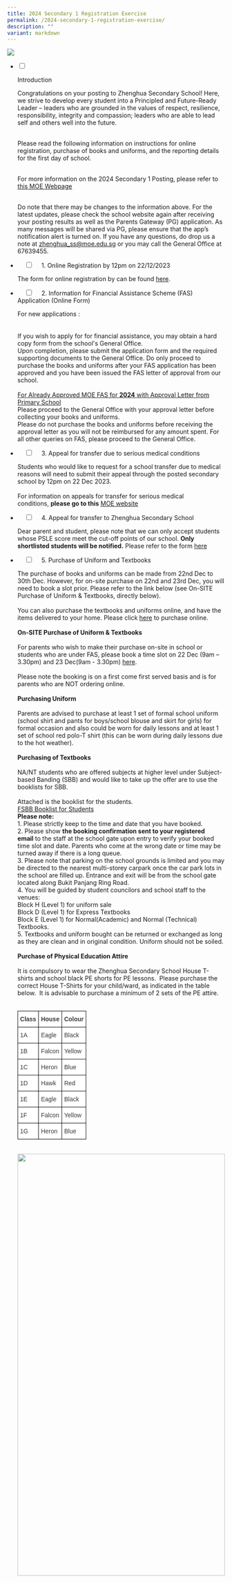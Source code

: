 ```yaml
---
title: 2024 Secondary 1 Registration Exercise
permalink: /2024-secondary-1-registration-exercise/
description: ""
variant: markdown
---
```

![](/images/2023%20Secondary%201%20Registration%20Exercise%201.jpg)

<ul class="jekyllcodex_accordion">

<li>

<input type="checkbox" id="accordion1">

<label for="accordion1">Introduction</label>

<div>

<p> Congratulations on your posting to Zhenghua Secondary School! Here, we strive to develop every student into a Principled and Future-Ready Leader – leaders who are grounded in the values of respect, resilience, responsibility, integrity and compassion; leaders who are able to lead self and others well into the future.<br><br>

Please read the following information on instructions for online registration, purchase of books and uniforms, and the reporting details for the first day of school.<br><br>

For more information on the 2024 Secondary 1 Posting, please refer to <a href="https://www.moe.gov.sg/secondary/s1-posting">this MOE Webpage</a><br><br>

Do note that there may be changes to the information above. For the latest updates, please check the school website again after receiving your posting results as well as the Parents Gateway (PG) application. As many messages will be shared via PG, please ensure that the app’s notification alert is turned on. If you have any questions, do drop us a note at <a href="mailto:zhenghua_ss@moe.edu.sg">zhenghua_ss@moe.edu.sg</a>&nbsp;or you may call the General Office at 67639455. 
</p>
</div>
</li>
	
<li>
&nbsp;&nbsp;&nbsp;&nbsp;<input type="checkbox" id="accordion2">
&nbsp;&nbsp;&nbsp;&nbsp;<label for="accordion2">1. Online Registration by 12pm on 22/12/2023</label>
&nbsp;&nbsp;&nbsp;&nbsp;
<div>
<p> The form for online registration by can be found&nbsp;<a href="https://form.gov.sg/618485cadf07ad0014e2dd52">here</a>. 
</p>
</div>
</li>
	
<li>
&nbsp;&nbsp;&nbsp;&nbsp;<input type="checkbox" id="accordion3">
&nbsp;&nbsp;&nbsp;&nbsp;<label for="accordion3">2. Information for Financial Assistance Scheme (FAS) Application (Online Form)</label>
&nbsp;&nbsp;&nbsp;&nbsp;
<div>
<p> For new applications :<br><br>
<br> If you wish to apply for for financial assistance, you may obtain a hard copy form from the school's General Office.  
<br> Upon completion, please submit the application form and the required supporting documents to the General Office. Do only proceed to purchase the books and uniforms after your FAS application has been approved and you have been issued the FAS letter of approval from our school.
<br><br><u>For Already Approved MOE FAS for  <b>2024</b> with Approval Letter from Primary School</u>
<br>Please proceed to the General Office with your approval letter before collecting your books and uniforms.
<br>Please do not purchase the books and uniforms before receiving the approval letter as you will not be reimbursed for any amount spent. For all other queries on FAS, please proceed to the General Office.
</p>
</div>
</li>
	
<li>
&nbsp;&nbsp;&nbsp;&nbsp;<input type="checkbox" id="accordion4">
&nbsp;&nbsp;&nbsp;&nbsp;<label for="accordion4">3. Appeal for transfer due to serious medical conditions</label>
&nbsp;&nbsp;&nbsp;&nbsp;
<div>
<p> Students who would like to request for a school transfer due to medical reasons will need to submit their appeal through the posted secondary school by 12pm on 22 Dec 2023.<br><br>
For information on appeals for transfer for serious medical conditions,&nbsp;<b>please go to this</b> <a href="https://www.moe.gov.sg/secondary/s1-posting/results/appeal-for-school-transfer">MOE website</a>
</p>
</div>
</li>
	
<li>
&nbsp;&nbsp;&nbsp;&nbsp;<input type="checkbox" id="accordion5">
&nbsp;&nbsp;&nbsp;&nbsp;<label for="accordion5">4. Appeal for transfer to Zhenghua Secondary School</label>
&nbsp;&nbsp;&nbsp;&nbsp;
<div>
<p> Dear parent and student, please note that we can only accept students whose PSLE score meet the cut-off points of our school. <b>Only shortlisted students will be notified.</b> Please refer to the form <a href="https://form.gov.sg/63a0f8a0cf15ee00128e395d">here</a> </p>
</div>
</li>
	
<li>
&nbsp;&nbsp;&nbsp;&nbsp;<input type="checkbox" id="accordion6">
&nbsp;&nbsp;&nbsp;&nbsp;<label for="accordion6">5. Purchase of Uniform and Textbooks</label>
&nbsp;&nbsp;&nbsp;&nbsp;
<div>
<p> The purchase of books and uniforms can be made from 22nd Dec to 30th Dec. However, for on-site purchase on 22nd and 23rd Dec, you will need to book a slot prior. Please refer to the link below (see On-SITE Purchase of Uniform &amp; Textbooks, directly below).<br><br>
You can also purchase the textbooks and uniforms online, and have the items delivered to your home. Please click&nbsp;<a href="https://www.pacificbookstores.com/">here</a> to purchase online.<br><br>
<b>On-SITE Purchase of Uniform &amp; Textbooks</b><br><br>
For parents who wish to make their purchase on-site in school or students who are under FAS, please book a time slot on 22 Dec (9am – 3.30pm) and 23 Dec(9am - 3.30pm) <a href="https://sagenda.net/Frontend/Calendar/5fc5b645701dd42d28dd4c7b">here</a>.<br><br>
Please note the booking is on a first come first served basis and is for parents who are NOT ordering online.<br><br>
<b>Purchasing Uniform</b><br><br>
Parents are advised to purchase at least 1 set of formal school uniform (school shirt and pants for boys/school blouse and skirt for girls) for formal occasion and also could be worn for daily lessons and at least 1 set of school red polo-T shirt (this can be worn during daily lessons due to the hot weather).<br><br>
<b>Purchasing of Textbooks</b><br><br>
NA/NT students who are offered subjects at higher level under Subject-based Banding (SBB) and would like to take up the offer are to use the booklists for SBB.<br><br>
Attached is the booklist for the students.<br>
<a href="/files/FSBB_Booklist_OH_2023.pdf">FSBB Booklist for Students</a>
<br><b>Please note:</b><br>
1. Please strictly keep to the time and date that you have booked.<br>
2. Please show&nbsp;<b>the booking confirmation sent to your registered email</b>&nbsp;to the staff at the school gate upon entry to verify your booked time slot and date. Parents who come at the wrong date or time may be turned away if there is a long queue.<br>
3. Please note that parking on the school grounds is limited and you may be directed to the nearest multi-storey carpark once the car park lots in the school are filled up. Entrance and exit will be from the school gate located along Bukit Panjang Ring Road.<br>
4. You will be guided by student councilors and school staff to the venues:<br>
Block H (Level 1) for uniform sale<br>
Block D (Level 1) for Express Textbooks<br>
Block E (Level 1) for Normal(Academic) and Normal (Technical) Textbooks.<br>
5. Textbooks and uniform bought can be returned or exchanged as long as they are clean and in original condition. Uniform should not be soiled.<br><br>
<b>Purchase of Physical Education Attire</b><br><br>
It is compulsory to wear the&nbsp;Zhenghua Secondary School House T-shirts&nbsp;and&nbsp;school black PE shorts&nbsp;for PE lessons.&nbsp; Please purchase the correct House T-Shirts for your child/ward, as indicated in the table below.&nbsp; It is advisable to purchase a minimum of 2 sets of the PE attire.<br><br>
<style type="text/css">
.tg  {border-collapse:collapse;border-spacing:0;}
.tg td{border-color:black;border-style:solid;border-width:1px;font-family:Arial, sans-serif;font-size:14px;
  overflow:hidden;padding:10px 5px;word-break:normal;}
.tg th{border-color:black;border-style:solid;border-width:1px;font-family:Arial, sans-serif;font-size:14px;
  font-weight:normal;overflow:hidden;padding:10px 5px;word-break:normal;}
.tg .tg-prnc{background-color:#FFF;color:#3A3A3A;text-align:left;vertical-align:middle}
.tg .tg-c1uv{background-color:#FFF;color:#3A3A3A;font-weight:bold;text-align:left;vertical-align:top}
</style>
<table class="tg">
<thead>
  <tr>
    <th class="tg-prnc"> <span style="font-weight:700">Class</span></th>
    <th class="tg-c1uv"><span style="font-weight:700">House</span></th>
    <th class="tg-c1uv"><span style="font-weight:700">Colour</span></th>
  </tr>
</thead>
<tbody>
  <tr>
    <td class="tg-prnc">1A</td>
    <td class="tg-prnc">Eagle</td>
    <td class="tg-prnc">Black</td>
  </tr>
  <tr>
    <td class="tg-prnc">1B</td>
    <td class="tg-prnc">Falcon</td>
    <td class="tg-prnc">Yellow</td>
  </tr>
  <tr>
    <td class="tg-prnc">1C</td>
    <td class="tg-prnc">Heron</td>
    <td class="tg-prnc">Blue</td>
  </tr>
  <tr>
    <td class="tg-prnc">1D</td>
    <td class="tg-prnc">Hawk</td>
    <td class="tg-prnc">Red</td>
  </tr>
  <tr>
    <td class="tg-prnc">1E</td>
    <td class="tg-prnc">Eagle</td>
    <td class="tg-prnc">Black</td>
  </tr>
  <tr>
    <td class="tg-prnc">1F</td>
    <td class="tg-prnc">Falcon</td>
    <td class="tg-prnc">Yellow</td>
  </tr>
  <tr>
    <td class="tg-prnc">1G</td>
    <td class="tg-prnc">Heron</td>
    <td class="tg-prnc">Blue</td>
  </tr>
</tbody>
</table><br>
			
<img style="width:100%;height:50%" src="/images/2023%20Sec%201%20Exercise/PE-Shirts.jpg">
	
</p>
</div>
</li>
	
<li>
&nbsp;&nbsp;&nbsp;&nbsp;<input type="checkbox" id="accordion7">
&nbsp;&nbsp;&nbsp;&nbsp;<label for="accordion7">6. Full Subject Based Banding (FSBB) and Subject Based Banding (SBB)</label>
&nbsp;&nbsp;&nbsp;&nbsp;
<div>
<p> Zhenghua Secondary School is one of the 28 pilot schools for Full Subject-Based Banding (Full SBB).<br><br>
<b>Background</b><br><br>
Zhenghua Secondary School has since 2017 been offering subject-based banding in English, Mother-Tongue Languages, Math and Science for eligible Normal (Academic) and Normal (Technical) students.<br><br>
To provide an even more customised secondary education experience for students, we have rolled out Full SBB to all Sec 1 students from 2021. Full SBB will provide students with opportunities to study even more subjects at a level better suited to their strengths and interests.<br><br>
As part of this pilot, our school will:<br><br>
1.  Provide Secondary 2 Normal (Academic) and Normal (Technical) students with the opportunity to offer Humanities subjects at a more demanding level; and<br>
2.  Organise Secondary 1 form classes in new ways.<br>
<b>Offering of Humanities subjects at a more demanding level from Secondary 2</b><br><br>
Secondary 1 Normal (Academic) students promoted to Secondary 2 Normal (Academic) can take Humanities at the Express level in Secondary 2 if he or she has met the criteria of 75% or higher in the specific Humanities subject (Geography, History, Literature in English).&nbsp; Secondary 1 Normal (Technical) students can take Geography at the Normal (Academic) Level if he or she has achieved 75% or higher for English Language at N(T) level, or the equivalent at N(A) level at the End of Year Examinations; and a Pass with Distinction grade for both Social Studies N(T) Performance Tasks in Semester 1 and 2.<br><br>
With this increased flexibility in customising our students’ learning experience, we better recognise their strengths and nurture their intrinsic motivation to learn.<br><br>
<b>Organising Secondary 1 form classes in new ways</b><br><br>
From 2021, we have organised Sec 1 classes to include students from the three different courses in each class. They take a set of subjects at a common level together for lower secondary Art, Character &amp; Citizenship Education, Design &amp; Technology, Food &amp; Consumer Education, Music, and Physical Education. For all other subjects, they are grouped in classes according to the level at which they offer each subject, i.e. Express, N(A) or N(T).<br><br>
This common learning experience creates a valuable setting for students to mingle, build meaningful friendships, and appreciate different perspectives.<br><br>

<b>FAQ</b><br><br>

<b>1.&nbsp;What is Full Subject-Based Banding about?</b><br><br>

With Full SBB, we are moving towards one secondary education, with many subject bands, to better meet our students’ learning needs, without labels. This is part of the broader shift in our education system to recognise the strengths and interests of our children, to help them build their confidence and develop an intrinsic motivation to learn for life in them.<br><br>

Zhenghua Secondary School has been offering subject-based banding in English, Mother-Tongue Language, Mathematics and Science since 2017 where eligible students can take these subjects at a higher level.&nbsp; From 2020, our school has been selected by MOE to be one of the 28 secondary schools to start piloting aspects of Full Subject-Based Banding (Full SBB).<br><br>

NA and NT students entering Sec 1 will be offered selected humanities subjects in Sec 2 if they meet the following criteria:<br><br>

*   Students in the N(A) stream can take Geography, History and/or English Literature at the Express level in Secondary 2 if they have met the criteria of 75% or higher in the specific Humanities subject. For example, to be eligible to offer Express level Geography, he or she must have obtained at least a combined score of 75% in N(A) Geography.<br><br>
*   Students in the N(T) stream can take Geography at the Normal (Academic) level in Secondary 2 if they have met the criteria of 75% or higher in English Language, and a pass with distinction for both Performance Tasks in N(T) Social Studies.<br><br>

<b>2.&nbsp; [For NA / NT students only] What is the criteria for my child to take SBB subjects from Sec 1?</b><br><br>

For students posted to the N(A) and N(T) course, they have the flexibility to take subjects at a more demanding level, if they meet the SBB-Sec eligibility criteria as follows:<br><br>
	
<style type="text/css">
.tg  {border-collapse:collapse;border-spacing:0;}
.tg td{border-color:black;border-style:solid;border-width:1px;font-family:Arial, sans-serif;font-size:14px;
  overflow:hidden;padding:10px 5px;word-break:normal;}
.tg th{border-color:black;border-style:solid;border-width:1px;font-family:Arial, sans-serif;font-size:14px;
  font-weight:normal;overflow:hidden;padding:10px 5px;word-break:normal;}
.tg .tg-prnc{background-color:#FFF;color:#3A3A3A;text-align:left;vertical-align:middle}
.tg .tg-c1uv{background-color:#FFF;color:#3A3A3A;font-weight:bold;text-align:left;vertical-align:top}
</style>
<table class="tg">
<thead>
  <tr>
    <th class="tg-c1uv"><span style="font-weight:700">Option to take a subject at</span></th>
    <th class="tg-c1uv"><span style="font-weight:700">PSLE Subject Grade under the AL system</span></th>
  </tr>
</thead>
<tbody>
  <tr>
    <td class="tg-prnc">Express Level</td>
    <td class="tg-prnc">AL 5 or better in a Standard level subject</td>
  </tr>
  <tr>
    <td class="tg-prnc">N(A) level</td>
    <td class="tg-prnc">AL 6 or better in a Standard level subject or<br><br><span style="font-weight:inherit;font-style:inherit">AL A in a Foundation level subject</span></td>
  </tr>
</tbody>
</table><br>
			
<b>3. [For NA / NT students Only] What if my child is a late-bloomer who did not qualify for SBB due to his/her PSLE results?</b><br><br>

Sec 1 students who perform well in their weighted assessments or end-of-year examinations may be offered EL/Math/Science/MTL at a higher level.<br><br>

<b>4.&nbsp; How will next year’s Sec 1 classes be organised?</b><br><br>

We will be organising Sec 1 form classes in new ways to include students from the Express, N(A) and N(T) courses in each class.<br><br>

*   They will all take a set of subjects at a common level together for lower secondary Art, Character &amp; Citizenship Education, Design &amp; Technology, Food &amp; Consumer Education, Music, and Physical Education.<br>
*   For all other subjects, they will be grouped in classes according to the&nbsp;<b>level at which they offer each subject, i.e. Exp, N(A) or N(T)</b>.<br><br>

This common learning experience creates a valuable setting for students to mingle, build meaningful friendships, and appreciate different perspectives.<br><br>

SBB - Booklist (click on the picture to view slides)<br><br>
			
<a href="/files/2023%20Sec%201%20Exercise/6%20FSBB%20and%20SBB/SBB-Booklist.pdf"><img style="width:50%;height:50%" src="/images/2023%20Sec%201%20Exercise/6%20FSBB%20and%20SBB/SBBBooklist-300x224.jpg"></a><br><br>
			
SBB - Booklist Video<br><br>
			
SBB - Offer Letter (click on the picture to view slides)<br><br>
			
<img style="width:50%;height:50%" src="/images/2023%20Sec%201%20Exercise/6%20FSBB%20and%20SBB/SBBOfferLetter-300x225.jpg"><br><br>
			
SBB - Offer Letter Video<br><br>
			
Please return the hardcopy forms to the General Office or reply acceptance through Parents Gateway by&nbsp;<b>27 December 2022.</b>
</p>

&nbsp;&nbsp;&nbsp;&nbsp;</div>

</li>
	
&nbsp;&nbsp;<li>

&nbsp;&nbsp;&nbsp;&nbsp;<input type="checkbox" id="accordion8">

&nbsp;&nbsp;&nbsp;&nbsp;<label for="accordion8">7. Personalised Digital Learning Programme (PDLP)</label>

&nbsp;&nbsp;&nbsp;&nbsp;<div>

<p> <b>1. What is PDLP about?</b><br><br>

MOE announced in March 2020 that we will strengthen students’ digital literacy through the launch of a National Digital Literacy Programme (NDLP) for our schools. This better enables our students, at different stages of their education journey, to acquire the digital skills required to navigate the digital age. As part of the NDLP, all Secondary School students will be equipped with a Personal Learning Device (PLD). &nbsp;By equipping students with their own PLD, we can:<br><br>

*   <b>Enhance Teaching and Learning</b>: PLDs harness technology for greater effectiveness in teaching and learning, enabled by teachers’ use of e-Pedagogy to provide active learning experiences for students.<br>
*   <b>Support Self-Directed and Collaborative Learning</b>: PLDs enable students to learn online according to their needs and interests, and to collaborate with each other, anytime and anywhere.<br>
*   <b>Support the Development of Digital Literacies</b>: PLDs provide an immersive environment for students to develop the dispositions, knowledge and skills to thrive in the digital environment.<br>

<b>2. How will this be implemented in Zhenghua Secondary School?</b><br><br>

In line with our school vision of preparing every student to be principled and future-ready leaders, all Sec 1 – 4s will be equipped with a PLD in 2023. Our school has chosen Chromebooks as our preferred PLD.<br><br>

<b>3. Why Chromebooks?</b><br><br>

Using ICT in teaching and learning is not new to our school and our students. We have been tapping on the Google platform for many years in our drive to prepare our students to be collaborative and self-directed learners. As such, it is only natural to continue on this platform. In addition, Chromebooks as compared to laptops tend to be lighter, and with batteries that can last longer. They are also more affordable than tablets as the Chromebooks we have chosen include the keyboard, stylus, mouse, touchscreen and dual cameras, unlike tablets which can become quite costly once we include the additional accessories.<br><br>

<b>4. How much does my child have to pay for the device?</b><br><br>

MOE will use bulk tenders to keep the PLDs affordable. MOE has also provided a one-off Edusave top-up of $200 in April 2020 to all eligible Singaporean students in primary and secondary schools, to help them purchase the devices selected by the school. This is on top of the annual Edusave contribution of $290 for secondary students. Students who do not have sufficient funds in their Edusave will need to bear some out-of-pocket expenses for the device, but this will not be a big amount as the Chromebooks with the enhanced 3 year warranty will cost less than $580. For students on financial assistance, we will provide further subsidies so that their out-of-pocket expenses is zero. This is to ensure that no student is denied the opportunity to benefit from the programme.<br><br>

Specific costs and details will be communicated to all parents in January 2023.<br><br>

<b>5. Can my child not purchase the device?</b><br><br>

Every student is required to have a device for teaching and learning purposes and is encouraged to purchase one through our school via MOE’s bulk tender. Students are encouraged to use the device model prescribed by the school, as the uniformity of systems and software would ensure a smooth learning experience for everyone. The device purchased through the school will come with the necessary warranty and insurance as well.<br><br>

Students who do not wish to purchase a device because they already have their own devices will have to check with the school to ascertain whether the specifications of their existing devices meet our school’s requirements. These existing devices must also be installed with a Device Management Application (DMA) software to manage the student’s access and usage.<br><br>

<b>6. How will the device be used by my child?</b><br><br>

The devices will be used to complement classroom teaching by promoting active learning and greater personalisation of our students’ schooling experience. Students can make use of digital tools such as calendaring and note-taking applications to enhance their personal productivity. They will also have more opportunities to connect, discuss and collaborate with their peers through online digital platforms. The device will also be used beyond the classroom for home-based and self-directed learning, so that students can benefit from a seamless learning experience in school and outside of school.<br><br>

<b>7. How will the school help my child to manage the use of the device?</b><br><br>

All PLDs will have a Device Management Application (DMA) installed. The DMA is a suite of software installed in the device to enable the school and parents to manage and monitor device usage by students. The DMA would restrict the type of applications and websites accessible by students and limit the students’ screen time. For example, inappropriate websites with adult or extremist content, as well as gaming and gambling websites or applications, will all be restricted. We will also disable the device from a certain time at night so that students do not spend excessive amounts of time on their devices at home.<br><br>

The DMA would allow the school to remotely download appropriate teaching and learning applications, as well as security patches, into every student’s device. In addition, the DMA comes with classroom management capabilities to assist teachers in actively monitoring and controlling the students’ screens during lesson time, for better student management and effective teaching.<br><br>

Parents will be informed of the activation of Parent's DMA portal and choice of DMA options which will give parents different levels of control over their child's device after school hours (6 pm to 7 am the following day)<br><br>

In addition, through CCE lessons, students will be taught how to embrace the convenience of technology while maintaining a balanced lifestyle between online and offline activities, and to be a safe and responsible user of technology.<br><br>

<b>8. How will the school help my child to manage possible cyber risks and cyber addiction?</b><br><br>

As part of our school’s Cyber Wellness education, students learn how to take responsibility for their online well-being, and how to be positive role models to others in creating safe and kind online communities. The revised CCE 2021 will also feature cyber wellness education more strongly, with updated authentic scenarios used, to better equip students to navigate online spaces safely and help develop a more supportive cyber environment.
			</p>

&nbsp;&nbsp;&nbsp;&nbsp;</div>

</li>
	<li>

&nbsp;&nbsp;&nbsp;&nbsp;<input type="checkbox" id="accordion9">

&nbsp;&nbsp;&nbsp;&nbsp;<label for="accordion9">8. Parents Gateway (PG)</label>

&nbsp;&nbsp;&nbsp;&nbsp;<div>

&nbsp;&nbsp;&nbsp;&nbsp;&nbsp;&nbsp;<p> All announcements and information will be shared to parents via the Parents Gateway application. If you are not already on board, please refer to the details below on how you can do so.<br><br>
				<img style="width:100%;height:50%" src="/images/2023%20Sec%201%20Exercise/8%20Parents%20Gateway/PG1.jpg">
				<img style="width:100%;height:50%" src="/images/2023%20Sec%201%20Exercise/8%20Parents%20Gateway/PG2.jpg">
				<img style="width:100%;height:50%" src="/images/2023%20Sec%201%20Exercise/8%20Parents%20Gateway/PG3.jpg">
			</p>

&nbsp;&nbsp;&nbsp;&nbsp;</div>

</li>
	
<li>

&nbsp;&nbsp;&nbsp;&nbsp;<input type="checkbox" id="accordion10">

&nbsp;&nbsp;&nbsp;&nbsp;<label for="accordion10">9. First Day of School &amp; Secondary 1 Orientation</label>

&nbsp;&nbsp;&nbsp;&nbsp;<div>

<p> Click on the slide to view the slides. Or click <a href="https://zhenghuasec.moe.edu.sg/wp-content/uploads/2022/12/First-Day-of-School-2023V3.pptx">here</a>&nbsp;to access the slides.<br><br>
	
<a href="https://zhenghuasec.moe.edu.sg/wp-content/uploads/2022/12/First-Day-of-School-2023V3.pptxs"><img style="width:50%;height:50%" src="/images/2023%20Sec%201%20Exercise/9%20First%20Day%20of%20School/F1.jpg"></a><br><br>
	
Camp Packing List (click on image to view)<br><br>
	
<a href="/files/2023%20Sec%201%20Exercise/9%20First%20Day%20of%20School/Campers-Packing-List.pdf"><img style="width:50%;height:50%" src="/images/2023%20Sec%201%20Exercise/9%20First%20Day%20of%20School/F2.jpg"></a>
			</p>

&nbsp;&nbsp;&nbsp;&nbsp;</div>

</li>
	
<li>

&nbsp;&nbsp;&nbsp;&nbsp;<input type="checkbox" id="accordion11">

&nbsp;&nbsp;&nbsp;&nbsp;<label for="accordion11">10. Class Posting</label>

&nbsp;&nbsp;&nbsp;&nbsp;<div>

<p> Information on class allocation will be made available through Parents Gateway. Please note that the purchase of the PE T-shirt is house-based and is determined by the class that you are allocated to. Do not purchase the PE attire until you have received your class posting.<br><br>

<i>Your child/ward would be informed of his/her Sec 1 class via Parents Gateway by 22 Dec, 8am</i>
			</p>

&nbsp;&nbsp;</div>

</li>
	
<li>

&nbsp;&nbsp;&nbsp;&nbsp;<input type="checkbox" id="accordion12">

&nbsp;&nbsp;&nbsp;&nbsp;<label for="accordion12">11. Parent Support Group (PSG)</label>

&nbsp;&nbsp;&nbsp;&nbsp;<div>

&nbsp;&nbsp;&nbsp;&nbsp;&nbsp;&nbsp;	<p> <img style="width:100%;height:50%" src="/images/2023%20Sec%201%20Exercise/11%20PSG/P1.jpg"><br><br>
					
A very warm welcome to you and your child!<br><br>

All parents are automatically members of the Zhenghua Secondary School Parent Support Group (ZSS PSG). The ZSS PSG is a network of parents who work in close partnership with the school.<br><br>

We are currently inviting interested parents to sign up for the following:<br><br>

<b>1) Class WhatsApp Chatgroup (for Parents)</b><br><br>

As parents, you may be concerned about your child’s studies and would like to keep yourself abreast of the upcoming school programmes and activities. The ZSS PSG will be forming WhatsApp chatgroup for each of the Secondary One classes as a platform to provide parents from the same class an avenue to receive information from the school and the PSG.<br><br>

<b>2) As active PSG members</b><br><br>

We are also inviting interested parents to join us as active PSG members. As active PSG members, you get to help out in school events and lend support for PSG activities. By joining the PSG as active parent volunteers, you will also gain support from other parents in your parenting journey.<br><br>

<b>3) Transition to Secondary School Life Parenting Workshop and PSG Welcome [4 February 2023, 10:00am-11.30am]</b><br><br>

Students tend to face a host of emotional and psychological challenges as they transit from primary school to secondary school. While this journey into secondary school can be exciting, some teenagers will require time to adjust and accommodate to the new environment.<br><br>

To help parents understand the importance of parental support during this transitional phase of your child, ZSS PSG will be organizing the following parenting workshop in January:<br><br>

Transition to Secondary School Life Parenting Workshop and PSG Welcome<br><br>

Date: 4 February 2023, Saturday<br>

Time: 10am-11.30am<br>

Venue: School Library<br>

Through the workshop, parents can learn to:<br><br>

1.  Understand the different expectations and developmental tasks that your child may encounter during this period of time.<br>
2.  Be equipped with the necessary knowledge to support your child in the secondary school learning environment and help him/her to understand how better to overcome the various challenges in secondary school.<br>

As part of our efforts to go green, all registrations for PSG will be done online. Please take a moment to go to the link below for the registration form for the three programmes stated above. Alternatively, you may scan the QR code for the registration form. Please allow us seven working days to process your registration.<br><br>
					<img style="width:40%;height:50%" src="/images/2023%20Sec%201%20Exercise/11%20PSG/P2.jpeg"><br><br>
					
Or access it here :&nbsp;<a href="https://go.gov.sg/zsspsg2023registration">https://go.gov.sg/zsspsg2023registration</a><br><br>

We believe you will find your journey with the ZSS PSG a very enriching and fun-filled experience.<br><br>

Thank you and once again, welcome to the ZSS PSG family!
			</p>

&nbsp;&nbsp;&nbsp;&nbsp;</div>

</li>
	
<li>

&nbsp;&nbsp;&nbsp;&nbsp;<input type="checkbox" id="accordion13">

&nbsp;&nbsp;&nbsp;&nbsp;<label for="accordion13">12. Parent-Teacher Meeting (1st PTM)</label>

&nbsp;&nbsp;&nbsp;&nbsp;<div>

<p> Our first PTM will be conducted on Friday 6 January 2023, at 5pm in school hall followed by camp finale. There will be a welcome talk by our Principal, Mr Ng in the hall. You will get to meet your child's Form Teachers at this PTM. More details will be shared via Parents Gateway. </p>

&nbsp;&nbsp;&nbsp;&nbsp;</div>

</li>
	
<li>

&nbsp;&nbsp;&nbsp;&nbsp;<input type="checkbox" id="accordion14">

&nbsp;&nbsp;&nbsp;&nbsp;<label for="accordion14">13. Frequently Asked Questions (FAQ)</label>

&nbsp;&nbsp;&nbsp;&nbsp;<div>

<p> <b>Frequently Asked Questions by Parents at Sec 1 Registration</b>

<b>1. What is Zhenghua Secondary’s cut-off points (COP)?</b><br><br>

The indicative PSLE score ranges of 2021 PSLE students posted to 2022 Sec 1.<br><br>
	<style type="text/css">
.tg  {border-collapse:collapse;border-spacing:0;}
.tg td{border-color:black;border-style:solid;border-width:1px;font-family:Arial, sans-serif;font-size:14px;
  overflow:hidden;padding:10px 5px;word-break:normal;}
.tg th{border-color:black;border-style:solid;border-width:1px;font-family:Arial, sans-serif;font-size:14px;
  font-weight:normal;overflow:hidden;padding:10px 5px;word-break:normal;}
.tg .tg-4p8a{background-color:#FFF;color:#3A3A3A;text-align:center;vertical-align:middle}
</style>
<table class="tg">
<thead>
  <tr>
    <th class="tg-4p8a">Express</th>
    <th class="tg-4p8a">11 – 20</th>
  </tr>
</thead>
<tbody>
  <tr>
    <td class="tg-4p8a">Normal Academic</td>
    <td class="tg-4p8a">21 – 24</td>
  </tr>
  <tr>
    <td class="tg-4p8a">Normal Technical</td>
    <td class="tg-4p8a">25 – 27</td>
  </tr>
</tbody>
</table><br>
			
<b>2.&nbsp;My child wants to enter this school but was not offered a place. How can I appeal for a place?</b><br><br>

You can register your appeal by submitting the online form linked in Section 4 of this Microsite. In the event there is a vacancy and your child meets our school's cut-off point, we will contact you as soon as we can.<br><br>

<b>3.&nbsp; Can I appeal if my child does not meet the cut-off point?</b><br><br>

You can still register your appeal by submitting the online form linked in Section 4 of this Microsite. However, we are unlikely to take in students below the cut-off point as school admissions are based on merit. In the MOE Secondary One (S1) Posting Exercise, posting decisions are based on objective and transparent measures of academic merit, i.e. PSLE scores. Appeals that take place after the S1 Posting Exercise must be aligned to these principles, in order to be fair to the other admitted students.&nbsp; Students who would like to gain admission to a secondary school on the basis of other talents and achievements, e.g. those in sports or arts, already have the option of an alternative admissions pathway in the form of the Direct School Admissions Exercise.<br><br>

<b>4.&nbsp; Besides the usual academic pursuits, what are other programmes the school have to stretch the potential of the students to a higher level?</b><br><br>

Annually, we send students for all sorts of competitions and workshops beyond the school. Subject specific ones include Math and Science Olympiads, EL Debating and oratorical competitions, MTL oratorical and creative writing workshops, Humanities Talent Development Programmes. Beyond specific subject areas, we also identify students to be in our Stretch Programme, where they are trained to debate on contemporary issues, solve future problems, and come up with creative solutions. You can read up more on the many awards that our students have received over the years on our website: /student-achievements/<br><br>

<b>5.&nbsp; How is the school going to provide assistance for academically weaker students?</b><br><br>

Students who need extra help can seek our their subject teachers for after school consultation.&nbsp; We also have after school remedial lessons to help those who need that extra academic guidance.<br><br>

<b>6.&nbsp; What is the discipline culture of the school?</b><br><br>

Zhenghua is well known in Bukit Panjang for our positive and caring school culture. All our teachers play a crucial role in ensuring a strong discipline in Zhenghua through the restorative approach, working together towards developing all our students into self-disciplined and responsible students of integrity.<br><br>

<b>7.&nbsp; How many of your canteen stalls are Halal? Do your school cater to students who are on vegetarian diet?</b><br><br>

We have 8 canteen stalls comprising 6 cooked food stalls, 1 cold drinks and cut fruit stall, and 1 hot drinks and snack stall.&nbsp; Out of the 6 cooked food stalls, 3 are halal certified. Our hot drinks and snack stall also only sells halal certified snacks such as sandwiches, buns, biscuits, cakes. We unfortunately do not have a fully vegetarian stall, but the cooked food stalls do serve purely vegetarian dishes.<br><br>

<b>8.&nbsp; What is the school’s stand on outside tuition?</b><br><br>

We do not recommend our students to go for tuition except for exceptional cases, e.g. international student struggling with English.&nbsp; The students should instead approach their teachers for help.&nbsp; We also put in place several remedial measures for all our students to succeed.<br><br>

<b>9.&nbsp; Are mobile phones allowed in the school? What can the school do to prevent excessive mobile phone usage? Why does the school not ban mobile phone use in school?</b><br><br>

Mobile phones are not allowed to be used during curriculum time and will have to be kept in the student’s locker during lesson time. Phones will be confiscated by teachers when misused. Students are only allowed to use their phones before school, during recess and after school.<br><br>

<b>10.&nbsp; Who can opt for Higher MTL and where are the lessons held?</b><br><br>

For your child to take HMTL, your child should meet the following criteria:<br><br>

(i) An overall PSLE Score of 8 or better<br><br>

OR<br><br>

(ii) An overall PSLE Score of 9 to 14 (inclusive); and attain AL 1 / AL 2 in MTL or Distinction / Merit in HMTL.<br><br>

Students eligible for HMTL will be invited to apply for these programmes immediately after the release of the PSLE results.<br><br>

HML courses will be held in Bukit Panjang Government High, outside curriculum time and HCL courses will held in our school.<br><br>

<b>11.&nbsp; My child does not meet the above criteria to offer HMTL, can my child still opt for HMTL in Secondary School?</b><br><br>

The school has the flexibility to allow students who do not meet the above criteria to offer HMTL, if they are assessed to have exceptional ability in MTL and are able to do HMTL without affecting their performance in other subjects.<br><br>

Based on students’ performance in the various weighted assessments throughout the year, teachers will be able to have a good gauge of their progress. Students who obtain a grade of A2 and above in MTL in Semester 1 with an overall average of 60 will be offered HCL in semester 2 in secondary one in our school.<br><br>

At the end of year examination in secondary two, students who have shown keen interest and have exceptional ability in MTL will be invited to take a diagnostic test to gauge their ability to cope with the higher level subject. They will then be offered HMTL in secondary three.<br><br>

<b>12.&nbsp; My child is taking Tamil language. When and where are the classes held?</b><br><br>

Students who are offered Tamil will study at the Tamil Language Centre, Chua Chu Kang Secondary School outside curriculum time. &nbsp;The current 2023 schedule is as follows:<br><br>
			
<style type="text/css">
.tg  {border-collapse:collapse;border-spacing:0;}
.tg td{border-color:black;border-style:solid;border-width:1px;font-family:Arial, sans-serif;font-size:14px;
  overflow:hidden;padding:10px 5px;word-break:normal;}
.tg th{border-color:black;border-style:solid;border-width:1px;font-family:Arial, sans-serif;font-size:14px;
  font-weight:normal;overflow:hidden;padding:10px 5px;word-break:normal;}
.tg .tg-prnc{background-color:#FFF;color:#3A3A3A;text-align:left;vertical-align:middle}
.tg .tg-c1uv{background-color:#FFF;color:#3A3A3A;font-weight:bold;text-align:left;vertical-align:top}
</style>
<table class="tg">
<thead>
  <tr>
    <th class="tg-c1uv"><span style="font-weight:700">Monday</span></th>
    <th class="tg-c1uv"><span style="font-weight:700"> Lesson Time</span></th>
    <th class="tg-c1uv"><span style="font-weight:700">Thursday</span></th>
    <th class="tg-c1uv"><span style="font-weight:700">Lesson Time </span></th>
  </tr>
</thead>
<tbody>
  <tr>
    <td class="tg-prnc">3 Exp</td>
    <td class="tg-prnc" rowspan="4">3.00 − 6.00 pm<br><br><span style="font-weight:inherit;font-style:inherit">(4.30 − 4.45 pm break)</span></td>
    <td class="tg-prnc">1 Exp and 1 NA</td>
    <td class="tg-prnc" rowspan="2">3.00 − 6.00 pm<br><br><span style="font-weight:inherit;font-style:inherit">(4.30 − 4.45pm break)</span></td>
  </tr>
  <tr>
    <td class="tg-prnc">3 NA</td>
    <td class="tg-prnc">2 Exp / 2 NA</td>
  </tr>
  <tr>
    <td class="tg-prnc">4 Exp / 5 NA</td>
    <td class="tg-prnc">1 NT / 2 NT</td>
    <td class="tg-prnc" rowspan="2">3.00 − 4.45pm<br><br><span style="font-weight:inherit;font-style:inherit">( no break)</span></td>
  </tr>
  <tr>
    <td class="tg-prnc">4NA</td>
    <td class="tg-prnc">3 NT / 4 NT</td>
  </tr>
</tbody>
</table><br>
			
<b>FAQ on CCA</b>

<b>1.What are the CCAs offered in ZSS? Is there a limit to the number of CCAs I can join?</b>
			
<style type="text/css">
.tg  {border-collapse:collapse;border-spacing:0;}
.tg td{border-color:black;border-style:solid;border-width:1px;font-family:Arial, sans-serif;font-size:14px;
  overflow:hidden;padding:10px 5px;word-break:normal;}
.tg th{border-color:black;border-style:solid;border-width:1px;font-family:Arial, sans-serif;font-size:14px;
  font-weight:normal;overflow:hidden;padding:10px 5px;word-break:normal;}
.tg .tg-prnc{background-color:#FFF;color:#3A3A3A;text-align:left;vertical-align:middle}
.tg .tg-0lax{text-align:left;vertical-align:top}
.tg .tg-c1uv{background-color:#FFF;color:#3A3A3A;font-weight:bold;text-align:left;vertical-align:top}
</style>
<table class="tg">
<thead>
  <tr>
    <th class="tg-0lax"></th>
    <th class="tg-0lax"></th>
    <th class="tg-0lax"></th>
    <th class="tg-0lax"></th>
  </tr>
</thead>
<tbody>
  <tr>
    <td class="tg-c1uv"><span style="font-weight:700">Sports</span></td>
    <td class="tg-c1uv"><span style="font-weight:700">Uniformed Groups</span></td>
    <td class="tg-c1uv"><span style="font-weight:700">Aesthetics</span></td>
    <td class="tg-c1uv"><span style="font-weight:700">Clubs</span></td>
  </tr>
  <tr>
    <td class="tg-prnc">Basketball (Boys only)</td>
    <td class="tg-prnc">Scouts (Boys and Girls)</td>
    <td class="tg-prnc">Symphonic Band</td>
    <td class="tg-prnc">Art</td>
  </tr>
  <tr>
    <td class="tg-prnc">Netball (Girls only)</td>
    <td class="tg-prnc">National Cadet Corps (Air)</td>
    <td class="tg-prnc">Choir</td>
    <td class="tg-prnc">Library</td>
  </tr>
  <tr>
    <td class="tg-prnc">Football (Boys only)</td>
    <td class="tg-prnc">National Police Cadet Corps</td>
    <td class="tg-prnc">Dance</td>
    <td class="tg-prnc">AVA</td>
  </tr>
  <tr>
    <td class="tg-prnc">Volleyball</td>
    <td class="tg-prnc">Red Cross</td>
    <td class="tg-prnc">Drums Ensemble</td>
    <td class="tg-prnc">Infocomm</td>
  </tr>
  <tr>
    <td class="tg-prnc">Outdoor Adventure</td>
    <td class="tg-prnc"></td>
    <td class="tg-prnc">Drama</td>
    <td class="tg-prnc"></td>
  </tr>
  <tr>
    <td class="tg-prnc">Sports Club</td>
    <td class="tg-prnc"></td>
    <td class="tg-prnc">Handbells Ensemble</td>
    <td class="tg-0lax"></td>
  </tr>
</tbody>
</table><br><br>
			
It is compulsory for students to take part in one CCA during their time in secondary school.&nbsp; We however do not encourage students to join more than one CCA as they need to strike a good balance between their academic studies and their CCA. We also have many other enrichment and stretch programmes that will fill up their time after school.&nbsp; Students can also look forward to taking on leadership positions in class, in their CCA, and during their Sec 3 expedition camp, which would help develop our students’ leadership skills.<br><br>

<b>2.Are there dedicated CCA days or do CCAs run on different days?</b><br><br>

Most CCAs take place on Thursday afternoons. Some CCAs like the Sports and Performing Arts CCAs train more than once a week especially in the lead up to competitions and the SYF Arts Presentations.&nbsp; Specific CCAs will inform students and parents on their respective CCA weekly schedule once confirmed.<br><br>

<b>3.Do I get to choose what CCA I want to join? Do students get to try out every CCA before deciding?</b><br><br>

To allow students to make an informed decision about their CCA choices, the school organises the CCA talent identification programme, CCA Roadshow and CCA Exploration Week during which Sec 1 students are allowed to try out as many CCAs as they would like. Students would then be given the opportunity to indicate their choices in the CCA option form.<br><br>

Eventually, whichever CCA the student chooses and is allocated to, the school will do our very best to stretch each student to bring out his/her maximum potential.<br><br>

<b>FAQ on Full Subject-Based Banding (FSBB)</b><br><br>

<b>1.What is Full Subject-Based Banding about?</b><br><br>

With Full SBB, we are moving towards one secondary education, with many subject bands, to better meet our students’ learning needs, without labels. This is part of the broader shift in our education system to recognise the strengths and interests of our children, to help them build their confidence and develop an intrinsic motivation to learn for life in them.<br><br>

Zhenghua Secondary School has been offering subject-based banding in English, Mother-Tongue Language, Mathematics and Science since 2017 where eligible students can take these subjects at a higher level.&nbsp; From 2021, our school has implemented all aspects of Full Subject-Based Banding (Full SBB) including mixed stream form classes in Sec 1.<br><br>

NA and NT students entering Sec 1 will be offered selected humanities subjects in Sec 2 if they meet the following criteria:<br><br>

*   Students in the N(A) stream can take Geography, History and/or English Literature at the Express level in Secondary 2 if they have met the criteria of 75% or higher in the specific Humanities subject. For example, to be eligible to offer Express level Geography, he or she must have obtained at least a combined score of 75% in N(A) Geography.<br>
*   Students in the N(T) stream can take Geography at the Normal (Academic) level in Secondary 2 if they have met the criteria of 75% or higher in English Language, and a pass with distinction for both Performance Tasks in N(T) Social Studies.<br>

<b>2.[For NA / NT students only] What is the criteria for my child to take SBB subjects from Sec 1?</b><br><br>

For students posted to the N(A) or N(T) course, they have the option to take subjects at a more demanding level, if they meet the SBB-Sec eligibility criteria as follows:<br><br>

<b>Express level</b>: AL 5 or better in a Standard level subject<br><br>

<b>N(A) level</b>: AL 6 or better in a Standard level subject, or AL A in a Foundation level subject<br><br>

<b>3.[For NA / NT students Only] What if my child is a late-bloomer who did not qualify for SBB due to his/her PSLE results?</b><br><br>

Students who perform well in their weighted assessments or end-of-year examinations in Sec 1 can still be offered EL/Math/Science/MTL at a higher level.<br><br>

<b>4.How will the Sec 1 classes be organised? How are students assigned?</b><br><br>

Since 2021, we have organised Sec 1 form classes to include students from the Express, N(A) and N(T) courses in each class. Students are assigned randomly across all classes such that each class will have a good mix of boys and girls, ethnicities, and classmates across all three courses.<br><br>

*   All students will take a set of subjects at a common level together for lower secondary Art, Character &amp; Citizenship Education, Design &amp; Technology, Food &amp; Consumer Education, Music, and Physical Education.<br>
*   For all other subjects, they are grouped in bands according to the&nbsp;<b>level at which they offer each subject, i.e. Exp, N(A) or N(T)</b>.<br>

This common learning experience creates a valuable setting for students to mingle, build meaningful friendships, and appreciate different perspectives.<br><br>

<b>FAQ on Personalised Digital Learning Programme (PDLP)</b><br><br>

<b>1.What is PDLP about?</b><br><br>

MOE announced in March 2020 that we will strengthen students’ digital literacy through the launch of a National Digital Literacy Programme (NDLP) for our schools. This better enables our students, at different stages of their education journey, to acquire the digital skills required to navigate the digital age. As part of the NDLP, all Secondary School students will be equipped with a Personal Learning Device (PLD). &nbsp;By equipping students with their own PLD, we can:<br><br>

*   <b>Enhance Teaching and Learning</b>: PLDs harness technology for greater effectiveness in teaching and learning, enabled by teachers’ use of e-Pedagogy to provide active learning experiences for students.<br>
*   <b>Support Self-Directed and Collaborative Learning</b>: PLDs enable students to learn online according to their needs and interests, and to collaborate with each other, anytime and anywhere.<br>
*   <b>Support the Development of Digital Literacies</b>: PLDs provide an immersive environment for students to develop the dispositions, knowledge and skills to thrive in the digital environment.<br>

<b>2.How will this be implemented in Zhenghua Secondary School?</b><br><br>

In line with our school vision of preparing every student to be principled and future-ready leaders, all Sec 1 – 3s have been equipped with their PLD in 2021. Eventually, all students Sec 1 – 4s will have their own PLD from 2022.&nbsp; Our school uses Chromebooks as our preferred PLD.<br><br>

<b>3.Why Chromebooks?</b><br><br>

Using ICT in teaching and learning is not new to our school and our students. We have been tapping on the Google platform for many years in our drive to prepare our students to be collaborative and self-directed learners. As such, it is only natural to continue on this platform. In addition, Chromebooks as compared to laptops tend to be lighter, and with batteries that can last longer. They are also more affordable than tablets as the Chromebooks we have chosen include the keyboard, stylus, mouse, touchscreen and dual cameras, unlike tablets which can become quite costly once we include the additional accessories.<br><br>

<b>4.How much does my child have to pay for the device?</b><br><br>

MOE will use bulk tenders to keep the PLDs affordable. MOE has also provided a one-off Edusave top-up of $200 in April 2020 to all eligible Singaporean students in primary and secondary schools, to help them purchase the devices selected by the school. This is on top of the annual Edusave contribution of $290 for secondary students. Students who do not have sufficient funds in their Edusave will need to bear some out-of-pocket expenses for the device, but this will not be a big amount as the Chromebooks with the enhanced 3 year warranty cost less than $550. For students on financial assistance, we will provide further subsidies so that their out-of-pocket expenses is zero. This is to ensure that no student is denied the opportunity to benefit from the programme.<br><br>

<b>5.Can my child not purchase the device?</b><br><br>

Every student is required to have a device for teaching and learning purposes and is encouraged to purchase one through our school via MOE’s bulk tender. Students are encouraged to use the device model prescribed by the school, as the uniformity of systems and software would ensure a smooth learning experience for everyone. The device purchased through the school will come with the necessary warranty and insurance as well.<br><br>

Students who do not wish to purchase a device because they already have their own devices will have to check with the school to ascertain whether the specifications of their existing devices meet our school’s requirements. These existing devices must also be installed with a Device Management Application (DMA) software to manage the student’s access and usage.<br><br>

<b>6.How will the device be used by my child?</b><br><br>

The devices are used to complement classroom teaching by promoting active learning and greater personalisation of our students’ schooling experience. Students can make use of digital tools such as calendaring and note-taking applications to enhance their personal productivity. They also have more opportunities to connect, discuss and collaborate with their peers through online digital platforms. The device is also used beyond the classroom for home-based and self-directed learning, so that students can benefit from a seamless learning experience in school and outside of school.<br><br>

<b>7.How will the school help my child to manage the use of the device?</b><br><br>

All PLDs have a Device Management Application (DMA) installed. The DMA is a suite of software installed in the device to enable the school and parents to manage and monitor device usage by students. The DMA restricts the type of applications and websites accessible by students and limit the students’ screen time. For example, inappropriate websites with adult or extremist content, as well as gaming and gambling websites or applications, will all be restricted. We also disable the device from a certain time at night so that students do not spend excessive amounts of time on their devices at home.<br><br>

The DMA allows the school to remotely download appropriate teaching and learning applications, as well as security patches, into every student’s device. In addition, the DMA comes with classroom management capabilities to assist teachers in actively monitoring and controlling the students’ screens during lesson time, for better student management and effective teaching.<br><br>

In addition, through CCE lessons, students will be taught how to embrace the convenience of technology while maintaining a balanced lifestyle between online and offline activities, and to be a safe and responsible user of technology.<br><br>

<b>8.How will the school help my child to manage possible cyber risks and cyber addiction?</b><br><br>

As part of our school’s Cyber Wellness education, students learn how to take responsibility for their online well-being, and how to be positive role models to others in creating safe and kind online communities. The revised CCE 2021 also features cyber wellness education more strongly, with updated authentic scenarios used, to better equip students to navigate online spaces safely and help develop a more supportive cyber environment.<br><br>
			</p>

&nbsp;&nbsp;&nbsp;&nbsp;</div>

</li>
	
	

	
</ul>
